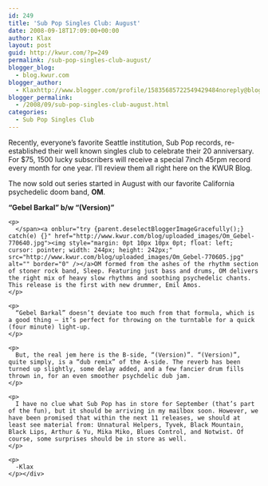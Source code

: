 ```yaml
---
id: 249
title: 'Sub Pop Singles Club: August'
date: 2008-09-18T17:09:00+00:00
author: Klax
layout: post
guid: http://kwur.com/?p=249
permalink: /sub-pop-singles-club-august/
blogger_blog:
  - blog.kwur.com
blogger_author:
  - Klaxhttp://www.blogger.com/profile/15835685722549429484noreply@blogger.com
blogger_permalink:
  - /2008/09/sub-pop-singles-club-august.html
categories:
  - Sub Pop Singles Club
---
```

<div class="pf-content">
  <p>
    Recently, everyone’s favorite Seattle institution, Sub Pop records, re-established their well known singles club to celebrate their 20 anniversary. For $75, 1500 lucky subscribers will receive a special 7inch 45rpm record every month for one year. I’ll review them all right here on the KWUR Blog.
  </p>
  
  <p>
    The now sold out series started in August with our favorite California psychedelic doom band, <span style="font-weight: bold;">OM</span>.
  </p>
  
  <p>
    <span style="font-weight: bold;">“Gebel Barkal” b/w “(Version)”</p> 
    
    <p>
      </span><a onblur="try {parent.deselectBloggerImageGracefully();} catch(e) {}" href="http://www.kwur.com/blog/uploaded_images/Om_Gebel-770640.jpg"><img style="margin: 0pt 10px 10px 0pt; float: left; cursor: pointer; width: 244px; height: 242px;" src="http://www.kwur.com/blog/uploaded_images/Om_Gebel-770605.jpg" alt="" border="0" /></a>OM formed from the ashes of the rhythm section of stoner rock band, Sleep. Featuring just bass and drums, OM delivers the right mix of heavy slow rhythms and soothing psychedelic chants. This release is the first with new drummer, Emil Amos.
    </p>
    
    <p>
      “Gebel Barkal” doesn’t deviate too much from that formula, which is a good thing – it’s perfect for throwing on the turntable for a quick (four minute) light-up.
    </p>
    
    <p>
      But, the real jem here is the B-side, “(Version)”. “(Version)”, quite simply, is a “dub remix” of the A-side. The reverb has been turned up slightly, some delay added, and a few fancier drum fills thrown in, for an even smoother psychdelic dub jam.
    </p>
    
    <p>
      I have no clue what Sub Pop has in store for September (that’s part of the fun), but it should be arriving in my mailbox soon. However, we have been promised that within the next 11 releases, we should at least see material from: Unnatural Helpers, Tyvek, Black Mountain, Black Lips, Arthur & Yu, Mika Miko, Blues Control, and Notwist. Of course, some surprises should be in store as well.
    </p>
    
    <p>
      -Klax
    </p></div>